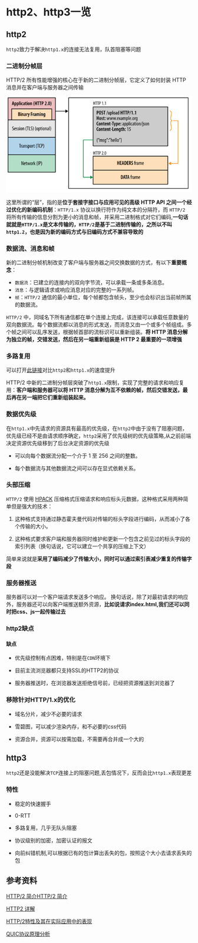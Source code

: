 # http2、http3一览

## http2

`http2`致力于解决`http1.x`的连接无法复用，队首阻塞等问题

### 二进制分帧层

HTTP/2 所有性能增强的核心在于新的二进制分帧层，它定义了如何封装 HTTP 消息并在客户端与服务器之间传输

![](./binary_framing_layer01.svg)

这里所谓的“层”，指的是**位于套接字接口与应用可见的高级 HTTP API 之间一个经过优化的新编码机制**：`HTTP/1.x` 协议以换行符作为纯文本的分隔符，而 `HTTP/2` 将所有传输的信息分割为更小的消息和帧，并采用二进制格式对它们编码,**一句话就就是`HTTP/1.x`是文本传输的，`HTTP/2`是基于二进制传输的，之所以不叫`http1.2`，也是因为新的编码方式与旧编码方式不兼容导致的**


### 数据流、消息和帧

新的二进制分帧机制改变了客户端与服务器之间交换数据的方式，有以下**重要概念**：

* `数据流`：已建立的连接内的双向字节流，可以承载一条或多条消息。
* `消息`：与逻辑请求或响应消息对应的完整的一系列帧。
* `帧`：`HTTP/2` 通信的最小单位，每个帧都包含帧头，至少也会标识出当前帧所属的数据流。


`HTTP/2` 中，同域名下所有通信都在单个连接上完成，该连接可以承载任意数量的双向数据流。每个数据流都以消息的形式发送，而消息又由一个或多个帧组成。多个帧之间可以乱序发送，根据帧首部的流标识可以重新组装。**将 HTTP 消息分解为独立的帧，交错发送，然后在另一端重新组装是 HTTP 2 最重要的一项增强**

### 多路复用

可以打开[此链接](https://http2.akamai.com/demo)对比`http2`和`http1.x`的速度提升


HTTP/2 中新的二进制分帧层突破了`http1.x`限制，实现了完整的请求和响应复用：**客户端和服务器可以将 HTTP 消息分解为互不依赖的帧，然后交错发送，最后再在另一端把它们重新组装起来。**

### 数据优先级

在`http1.x`中先请求的资源具有最高的优先级，在`http2`中由于没有了阻塞问题，优先级已经不是由请求顺序确定，`http2`采用了优先级树的优先级策略,从之前前端决定资源优先级移到了后台决定资源的优先级

* 可以向每个数据流分配一个介于 1 至 256 之间的整数。

* 每个数据流与其他数据流之间可以存在显式依赖关系。


### 头部压缩

`HTTP/2` 使用 [HPACK](https://tools.ietf.org/html/draft-ietf-httpbis-header-compression-12) 压缩格式压缩请求和响应标头元数据，这种格式采用两种简单但是强大的技术：

1. 这种格式支持通过静态霍夫曼代码对传输的标头字段进行编码，从而减小了各个传输的大小。

2. 这种格式要求客户端和服务器同时维护和更新一个包含之前见过的标头字段的索引列表（换句话说，它可以建立一个共享的压缩上下文）

简单来说就是**采用了编码减少了传输大小，同时可以通过索引表减少重复的传输字段**

### 服务器推送

服务器可以对一个客户端请求发送多个响应。 换句话说，除了对最初请求的响应外，服务器还可以向客户端推送额外资源，**比如说请求index.html,我们还可以同时把css、js一起传输过去**

### http2缺点

#### 缺点

* 优先级控制有点困难，特别是在`CDN`环境下

* 目前主流浏览器都只支持SSL的HTTP2的协议

* 服务器推送时，在浏览器发送拒绝信号前，已经把资源推送到浏览器了

### 移除针对HTTP/1.x的优化

* 域名分片，减少不必要的请求

* 雪碧图，可以减少渲染内存，和不必要的css代码

* 资源合并，资源可以按需加载，不需要再合并成一个大的

## http3

`http2`还是没能解决`TCP`连接上的阻塞问题,丢包情况下，反而会比`http1.x`表现更差

### 特性

* 稳定的快速握手

* 0-RTT

* 多路复用，几乎无队头阻塞

* 协议级别的加密，加密认证的报文

* 向前纠错机制,可以根据已有的包计算出丢失的包，按照这个大小去请求丢失的包






## 参考资料

[HTTP/2 简介HTTP/2 简介](https://developers.google.com/web/fundamentals/performance/http2?hl=zh-cnhttps://developers.google.com/web/fundamentals/performance/http2?hl=zh-cn)

[HTTP2 详解](https://juejin.im/post/6844903667569541133#heading-38)

[HTTP/2特性及其在实际应用中的表现](https://zhuanlan.zhihu.com/p/30166894)

[QUIC协议原理分析](https://zhuanlan.zhihu.com/p/32553477)